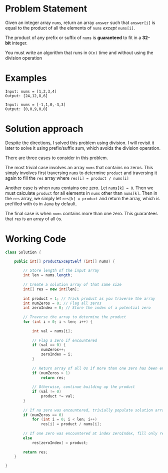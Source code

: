 # Problem Statement
Given an integer array `nums`, return an array `answer` such that `answer[i]` is equal to the product of all the elements of `nums` *except* `nums[i]`.

The product of any prefix or suffix of `nums` is **guaranteed** to fit in a **32-bit** integer.

You must write an algorithm that runs in `O(n)` time and without using the division operation

# Examples
```text
Input: nums = [1,2,3,4]
Output: [24,12,8,6]
```

```text
Input: nums = [-1,1,0,-3,3]
Output: [0,0,9,0,0]
```

# Solution approach
Despite the directions, I solved this problem using division. I will revisit it later to solve it using prefix/suffix sum, which avoids the division operation.

There are three cases to consider in this problem.

The most trivial case involves an array `nums` that contains no zeros. This simply involves first traversing `nums` to determine  `product` and traversing it again to fill the `res` array where `res[i] = product / nums[i]`

Another case is when `nums` contains one zero. Let `nums[k] = 0`. Then we must calculate `product` for all elements in `nums` other than `nums[k]`. Then in the `res` array, we simply let `res[k] = product` and return the array, which is prefilled with `0`s in Java by default.

The final case is when `nums` contains more than one zero. This guarantees that `res` is an array of all `0`s.

# Working Code
```java
class Solution {

	public int[] productExceptSelf (int[] nums) {
	
		// Store length of the input array
		int len = nums.length;
		
		// Create a solution array of that same size
		int[] res = new int[len];
		
		int product = 1; // Track product as you traverse the array
		int numZeros = 0; // Flag all zeros
		int zeroIndex = 0; // Store the index of a potential zero
		
		// Traverse the array to determine the product
		for (int i = 0; i < len; i++) {
			
			int val = nums[i];
			
			// Flag a zero if encountered
			if (val == 0) {
				numZeros++;
				zeroIndex = i;
			}
				
			// Return array of all 0s if more than one zero has been encountered
			if (numZeros > 1)
				return res;
				
			// Otherwise, continue building up the product
			if (val != 0)
				product *= val;
		}
		
		// If no zero was encountered, trivially populate solution array
		if (numZeros == 0)
			for (int i = 0; i < len; i++)
				res[i] = product / nums[i];
				
		// If one zero was encountered at index zeroIndex, fill only res[zeroIndex]
		else
			res[zeroIndex] = product;
			
		return res; 
	}

}
```
